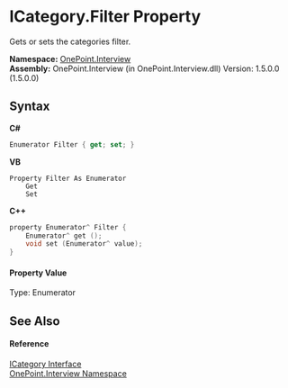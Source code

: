 # ICategory.Filter Property 
 

Gets or sets the categories filter.

**Namespace:**&nbsp;<a href="N_OnePoint_Interview">OnePoint.Interview</a><br />**Assembly:**&nbsp;OnePoint.Interview (in OnePoint.Interview.dll) Version: 1.5.0.0 (1.5.0.0)

## Syntax

**C#**<br />
``` C#
Enumerator Filter { get; set; }
```

**VB**<br />
``` VB
Property Filter As Enumerator
	Get
	Set
```

**C++**<br />
``` C++
property Enumerator^ Filter {
	Enumerator^ get ();
	void set (Enumerator^ value);
}
```


#### Property Value
Type: Enumerator

## See Also


#### Reference
<a href="T_OnePoint_Interview_ICategory">ICategory Interface</a><br /><a href="N_OnePoint_Interview">OnePoint.Interview Namespace</a><br />